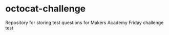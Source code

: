 octocat-challenge
=================

Repository for storing test questions for Makers Academy Friday challenge test
